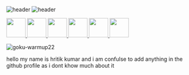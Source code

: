 ![header](https://capsule-render.vercel.app/api?type=waving&color=gradient&customColorList=1,10,1,1,10,10,30,0,2,1,10,3,18,10,1,26,4,20&height=130&section=header&text=Hey%20Everyone!&animation=fade&fontSize=90)
![header](https://capsule-render.vercel.app/api?type=transparent&color=timeGradient&height=35&section=header&text=Let's%20Connect%20and%20have%20a%20chat;/&animation=fade&fontSize=25)

  <a href="https://www.instagram.com/hritikkumar/">
  <img height="50" src="https://cdn2.iconfinder.com/data/icons/social-icons-33/128/Instagram-512.png"/>
</a>
<a href="https://www.instagram.com/hritikkumar/">
  <img height="50" src="https://cdn2.iconfinder.com/data/icons/social-media-and-payment/64/-15-512.png"/>
</a>
<a  href="https://www.instagram.com/hritikkumar/">
  <img height="50" src="https://encrypted-tbn0.gstatic.com/images?q=tbn:ANd9GcSYQIqzv3klUwYdw6gGu46ZGaLUndElkWqDwA&s"/>
</a>
<a  href="https://www.instagram.com/hritikkumar/">
  <img height="50" src="https://cdn1.iconfinder.com/data/icons/unicons-line-vol-3/24/discord-512.png"/>
</a>
<a  href="https://www.instagram.com/hritikkumar/">
  <img height="50" src="https://cdn-icons-png.freepik.com/512/3135/3135715.png?uid=R198168497&ga=GA1.1.1313129091.1738601600"/>
</a>
<a  href="https://www.instagram.com/hritikkumar/">
  <img height="50" src="https://cdn4.iconfinder.com/data/icons/social-media-logos-6/512/112-gmail_email_mail-512.png"/>
</a>


![goku-warmup22](https://github.com/user-attachments/assets/77c5745a-2cda-42f2-9c14-699919c42049)





hello my name  is hritik kumar and i am confulse to add anything in the github profile as i dont khow much about it 
  

<!--
**Hritik-Kumar-dev/Hritik-Kumar-dev** is a ✨ _special_ ✨ repository because its `README.md` (this file) appears on your GitHub profile.

Here are some ideas to get you started:

- 🔭 I’m currently working on ...
- 🌱 I’m currently learning ...
- 👯 I’m looking to collaborate on ...
- 🤔 I’m looking for help with ...
- 💬 Ask me about ...
- 📫 How to reach me: ...
- 😄 Pronouns: ...
- ⚡ Fun fact: ...
-->
